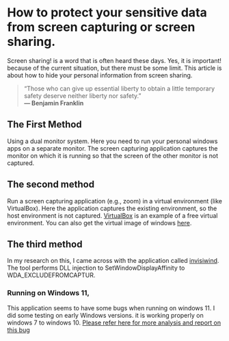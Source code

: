 # How to protect your sensitive data from screen capturing or screen sharing.

Screen sharing! is a word that is often heard these days. Yes, it is important! because of the current situation, but there must be some limit. This article is about how to hide your personal information from screen sharing.

> “Those who can give up essential liberty to obtain a little temporary safety deserve neither liberty nor safety.”\
**― Benjamin Franklin**

## The First Method

Using a dual monitor system. Here you need to run your personal windows apps on a separate monitor. The screen capturing application captures the monitor on which it is running so that the screen of the other monitor is not captured.

## The second method

Run a screen capturing application (e.g., zoom) in a virtual environment (like VirtualBox). Here the application captures the existing environment, so the host environment is not captured.
[VirtualBox](https://www.virtualbox.org/) is an example of a free virtual environment. You can also get the virtual image of windows [here](https://developer.microsoft.com/en-us/microsoft-edge/tools/vms/).

## The third method

In my research on this, I came across with the application called [invisiwind](https://github.com/radiantly/Invisiwind). The tool performs DLL injection to SetWindowDisplayAffinity to WDA_EXCLUDEFROMCAPTUR.

### Running on Windows 11,

This application seems to have some bugs when running on windows 11. I did some testing on early Windows versions. it is working properly on windows 7 to windows 10.
[Please refer here for more analysis and report on this bug](https://docs.microsoft.com/en-us/answers/questions/700122/setwindowdisplayaffinity-on-windows-11.html)
